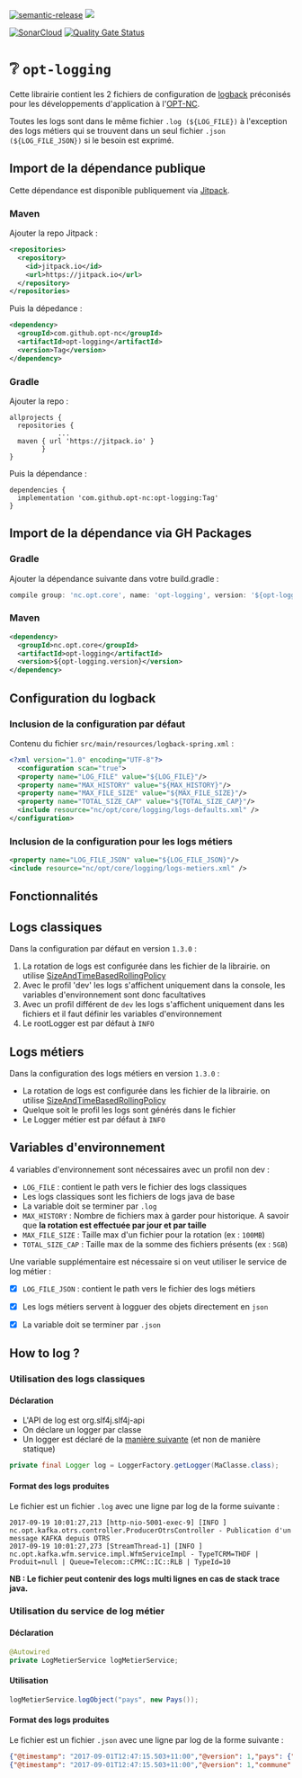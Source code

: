 [![semantic-release](https://img.shields.io/badge/%20%20%F0%9F%93%A6%F0%9F%9A%80-semantic--release-e10079.svg)](https://github.com/semantic-release/semantic-release)
[![](https://jitpack.io/v/opt-nc/opt-logging.svg)](https://jitpack.io/#opt-nc/opt-logging)

[![SonarCloud](https://sonarcloud.io/images/project_badges/sonarcloud-white.svg)](https://sonarcloud.io/summary/new_code?id=opt-nc_opt-logging)
[![Quality Gate Status](https://sonarcloud.io/api/project_badges/measure?project=opt-nc_opt-logging&metric=alert_status)](https://sonarcloud.io/summary/new_code?id=opt-nc_opt-logging)

# ❔ `opt-logging`

Cette librairie contient les 2 fichiers de configuration de [logback](http://logback.qos.ch/) préconisés pour
les développements d'application à l'[OPT-NC](https://github.com/opt-nc).

Toutes les logs sont dans le même fichier `.log (${LOG_FILE})` à l'exception des logs métiers qui se
trouvent dans un seul fichier `.json` `(${LOG_FILE_JSON})` si le besoin est exprimé.

## Import de la dépendance publique

Cette dépendance est disponible publiquement via [Jitpack](https://jitpack.io/#opt-nc/opt-logging).

### Maven

Ajouter la repo Jitpack :

```xml
<repositories>
  <repository>
    <id>jitpack.io</id>
    <url>https://jitpack.io</url>
  </repository>
</repositories>
```

Puis la dépedance : 

```xml
<dependency>
  <groupId>com.github.opt-nc</groupId>
  <artifactId>opt-logging</artifactId>
  <version>Tag</version>
</dependency>
```

### Gradle

Ajouter la repo :

```
allprojects {
  repositories {
			...
  maven { url 'https://jitpack.io' }
		}
}
````

Puis la dépendance :

```
dependencies {
  implementation 'com.github.opt-nc:opt-logging:Tag'
}
```

## Import de la dépendance via GH Packages

### Gradle

Ajouter la dépendance suivante dans votre build.gradle :

```gradle
compile group: 'nc.opt.core', name: 'opt-logging', version: '${opt-logging.verion}'
```

### Maven

```xml
<dependency>
  <groupId>nc.opt.core</groupId>
  <artifactId>opt-logging</artifactId>
  <version>${opt-logging.version}</version>
</dependency> 
```

## Configuration du logback

### Inclusion de la configuration par défaut

Contenu du fichier `src/main/resources/logback-spring.xml` :

```xml
<?xml version="1.0" encoding="UTF-8"?>
  <configuration scan="true">
  <property name="LOG_FILE" value="${LOG_FILE}"/>
  <property name="MAX_HISTORY" value="${MAX_HISTORY}"/>
  <property name="MAX_FILE_SIZE" value="${MAX_FILE_SIZE}"/>
  <property name="TOTAL_SIZE_CAP" value="${TOTAL_SIZE_CAP}"/>
  <include resource="nc/opt/core/logging/logs-defaults.xml" />
</configuration>
```

### Inclusion de la configuration pour les logs métiers

```xml
<property name="LOG_FILE_JSON" value="${LOG_FILE_JSON}"/>
<include resource="nc/opt/core/logging/logs-metiers.xml" />
```

## Fonctionnalités

## Logs classiques

Dans la configuration par défaut en version `1.3.0` :

1. La rotation de logs est configurée dans les fichier de la librairie. on utilise [SizeAndTimeBasedRollingPolicy](https://logback.qos.ch/manual/appenders.html)
2. Avec le profil 'dev' les logs s'affichent uniquement dans la console, les variables d'environnement sont donc facultatives
3. Avec un profil différent de `dev` les logs s'affichent uniquement dans les fichiers et il faut définir les variables d'environnement
4. Le rootLogger est par défaut à `INFO`


## Logs métiers

Dans la configuration des logs métiers en version `1.3.0` :

- La rotation de logs est configurée dans les fichier de la librairie. on utilise [SizeAndTimeBasedRollingPolicy](https://logback.qos.ch/manual/appenders.html)
- Quelque soit le profil les logs sont générés dans le fichier
- Le Logger métier est par défaut à `INFO`


## Variables d'environnement

4 variables d'environnement sont nécessaires avec un profil non dev : 

- `LOG_FILE` : contient le path vers le fichier des logs classiques
- Les logs classiques sont les fichiers de logs java de base
- La variable doit se terminer par `.log`
- `MAX_HISTORY` : Nombre de fichiers max à garder pour historique. A savoir que **la rotation est effectuée par jour et par taille**
- `MAX_FILE_SIZE` : Taille max d'un fichier pour la rotation (ex : `100MB`)
- `TOTAL_SIZE_CAP` : Taille max de la somme des fichiers présents (ex : `5GB`)


Une variable supplémentaire est nécessaire si on veut utiliser le service de log métier :

- [x] `LOG_FILE_JSON` : contient le path vers le fichier des logs métiers
- [x] Les logs métiers servent à logguer des objets directement en `json`
- [x] La variable doit se terminer par `.json`


## How to log ?

### Utilisation des logs classiques

#### Déclaration

- L'API de log est org.slf4j.slf4j-api
- On déclare un logger par classe
- Un logger est déclaré de la [manière suivante](https://wiki.apache.org/commons/Logging/StaticLog) (et non de manière statique)

```java
private final Logger log = LoggerFactory.getLogger(MaClasse.class);
```

#### Format des logs produites

Le fichier est un fichier `.log` avec une ligne par log de la forme suivante :

```
2017-09-19 10:01:27,213 [http-nio-5001-exec-9] [INFO ] nc.opt.kafka.otrs.controller.ProducerOtrsController - Publication d'un message KAFKA depuis OTRS
2017-09-19 10:01:27,273 [StreamThread-1] [INFO ] nc.opt.kafka.wfm.service.impl.WfmServiceImpl - TypeTCRM=THDF | Produit=null | Queue=Telecom::CPMC::IC::RLB | TypeId=10
```

**NB : Le fichier peut contenir des logs multi lignes en cas de stack trace java.**

### Utilisation du service de log métier

#### Déclaration

```java
@Autowired
private LogMetierService logMetierService;
```

#### Utilisation

```java
logMetierService.logObject("pays", new Pays());
```

#### Format des logs produites

Le fichier est un fichier `.json` avec une ligne par log de la forme suivante :

```json
{"@timestamp": "2017-09-01T12:47:15.503+11:00","@version": 1,"pays": {"id": 1,"libelle": "France"},"logger_name": "jsonLogger","thread_name": "http - nio - 8084 - exec - 1","level": "INFO","level_value ": 20000}
{"@timestamp": "2017-09-01T12:47:15.503+11:00","@version": 1,"commune": {"id": 1,"libelle": "Nouméa","province": "SUD","cp": "98800"},"logger_name": "jsonLogger","thread_name": "http - nio - 8084 - exec - 1 ","level": "INFO","level_value ": 20000}
```
